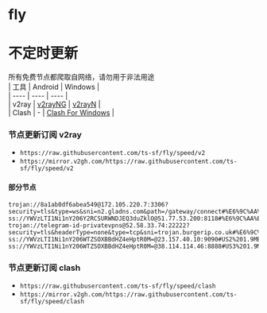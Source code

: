 # fly
# 不定时更新
所有免费节点都爬取自网络，请勿用于非法用途  
|  工具  | Android  | Windows  |  
|  ----  | ----   | ----  |  
| v2ray  | [v2rayNG](https://github.com/2dust/v2rayNG/releases) | [v2rayN](https://github.com/2dust/v2rayN/releases) |  
| Clash  | - | [Clash For Windows](https://github.com/2dust/clashN/releases) | 
  
### 节点更新订阅  v2ray
- `https://raw.githubusercontent.com/ts-sf/fly/speed/v2`  
- `https://mirror.v2gh.com/https://raw.githubusercontent.com/ts-sf/fly/speed/v2`  

#### 部分节点  
``` 
trojan://8a1ab0df6abea549@172.105.220.7:3306?security=tls&type=ws&sni=n2.gladns.com&path=/gateway/connect#%E6%9C%AA%E7%9F%A52%202.5MB%2Fs
ss://YWVzLTI1Ni1nY206Y2RCSURWNDJEQ3duZklO@51.77.53.200:8118#%E6%9C%AA%E7%9F%A53%201.8MB%2Fs
trojan://telegram-id-privatevpns@52.58.33.74:22222?security=tls&headerType=none&type=tcp&sni=trojan.burgerip.co.uk#%E6%9C%AA%E7%9F%A55%2016.1MB%2Fs
ss://YWVzLTI1Ni1nY206WTZSOXBBdHZ4eHptR0M=@23.157.40.10:9090#US2%201.9MB%2Fs
ss://YWVzLTI1Ni1nY206WTZSOXBBdHZ4eHptR0M=@38.114.114.46:8888#US3%201.9MB%2Fs
```
### 节点更新订阅  clash
- `https://raw.githubusercontent.com/ts-sf/fly/speed/clash`  
- `https://mirror.v2gh.com/https://raw.githubusercontent.com/ts-sf/fly/speed/clash`  


